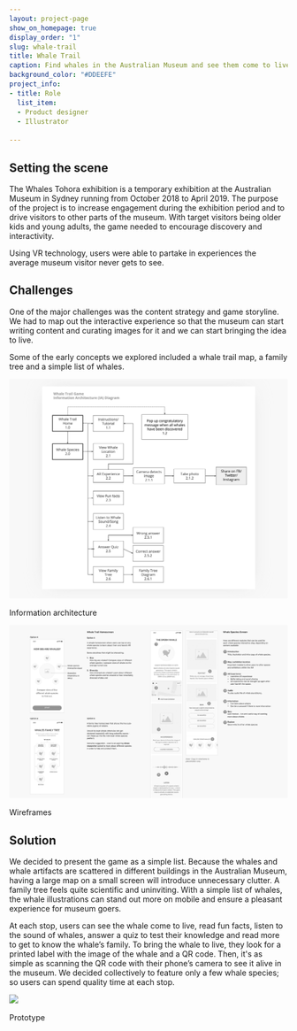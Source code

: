 ```yaml
---
layout: project-page
show_on_homepage: true
display_order: "1"
slug: whale-trail
title: Whale Trail
caption: Find whales in the Australian Museum and see them come to live with AR technology.
background_color: "#DDEEFE"
project_info:
- title: Role
  list_item:
  - Product designer
  - Illustrator

---
```

## Setting the scene

The Whales Tohora exhibition is a temporary exhibition at the Australian Museum in Sydney running from October 2018 to April 2019. The purpose of the project is to increase engagement during the exhibition period and to drive visitors to other parts of the museum. With target visitors being older kids and young adults, the game needed to encourage discovery and interactivity.

Using VR technology, users were able to partake in experiences the average museum visitor never gets to see.

## Challenges

One of the major challenges was the content strategy and game storyline. We had to map out the interactive experience so that the museum can start writing content and curating images for it and we can start bringing the idea to live.

Some of the early concepts we explored included a whale trail map, a family tree and a simple list of whales.

![](/static/whale_ia.png)

<div class="caption">Information architecture</div>

![](/static/whale_wire.png)

<div class="caption">Wireframes</div>

## Solution

We decided to present the game as a simple list. Because the whales and whale artifacts are scattered in different buildings in the Australian Museum, having a large map on a small screen will introduce unnecessary clutter. A family tree feels quite scientific and uninviting. With a simple list of whales, the whale illustrations can stand out more on mobile and ensure a pleasant experience for museum goers.

At each stop, users can see the whale come to live, read fun facts, listen to the sound of whales, answer a quiz to test their knowledge and read more to get to know the whale’s family. To bring the whale to live, they look for a printed label with the image of the whale and a QR code. Then, it's as simple as scanning the QR code with their phone’s camera to see it alive in the museum. We decided collectively to feature only a few whale species; so users can spend quality time at each stop.

![](/static/whale_proto.gif)

<div class="caption">Prototype</div>